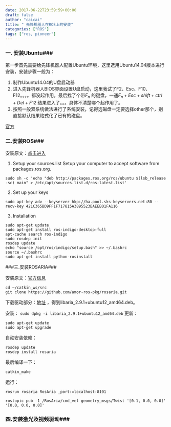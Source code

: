 ```yaml
---
date: 2017-06-22T23:59:59+00:00
draft: false
author: "caicai"
title: " 先锋机器人在ROS上的安装"
categories: ["ROS"]
tags: ["ros, pioneer"]
---
```




### 一. 安装Ubuntu###

第一步首先需要给先锋机器人配置Ubuntu环境，这里选用Ubuntu14.04版本进行安装，安装步骤一般为：

1. 制作Ubuntu14.04的U盘启动器
2. 进入先锋机器人BIOS界面设置U盘启动，这里我试了F2、Esc、F10、F12。。。。都没起作用，最后找了个带$F_n$ 的键盘，一通$F_n+Esc+shift+ctrl+Del+F12$  结果进入了。。。具体不清楚哪个起作用了。
3. 按照一般双系统做法进行了系统安装，记得选磁盘一定要选择other那个，别直接默认结果格式化了已有的磁盘。

[官方](http://robots.mobilerobots.com/wiki/Reinstalling_Linux)

### 二.安装ROS###

安装原文：[点击进入](http://wiki.ros.org/indigo/Installation/Ubuntu)

1. Setup your sources.list
  Setup your computer to accept software from packages.ros.org.

```
sudo sh -c 'echo "deb http://packages.ros.org/ros/ubuntu $(lsb_release -sc) main" > /etc/apt/sources.list.d/ros-latest.list'
```

2. Set up your keys

```
sudo apt-key adv --keyserver hkp://ha.pool.sks-keyservers.net:80 --recv-key 421C365BD9FF1F717815A3895523BAEEB01FA116
```

3. Installation

````
sudo apt-get update
sudo apt-get install ros-indigo-desktop-full
apt-cache search ros-indigo
sudo rosdep init
rosdep update
echo "source /opt/ros/indigo/setup.bash" >> ~/.bashrc
source ~/.bashrc
sudo apt-get install python-rosinstall
````

###三.安装ROSARIA###

安装原文：[官方信息](http://wiki.ros.org/ROSARIA/Tutorials/How%20to%20use%20ROSARIA)
```
cd ~/catkin_ws/src
git clone https://github.com/amor-ros-pkg/rosaria.git
```
下载驱动部分：[地址](http://robots.mobilerobots.com/wiki/Aria) ，得到libaria_2.9.1+ubuntu12_amd64.deb。

安装：
`sudo dpkg -i libaria_2.9.1+ubuntu12_amd64.deb`	
更新：
```
sudo apt-get update
sudo apt-get upgrade
```
自动安装依赖：
```
rosdep update
rosdep install rosaria
```

最后编译一下：

````
catkin_make
````

运行：
```
rosrun rosaria RosAria _port:=localhost:8101

rostopic pub -1 /RosAria/cmd_vel geometry_msgs/Twist '[0.1, 0.0, 0.0]' '[0.0, 0.0, 0.0]'
```



### 四.安装激光及视频驱动###


